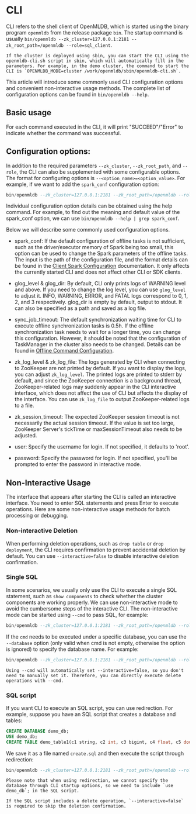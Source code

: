 # CLI

CLI refers to the shell client of OpenMLDB, which is started using the binary program `openmldb` from the release package `bin`. The startup command is usually `bin/openmldb --zk_cluster=127.0.0.1:2181 --zk_root_path=/openmldb --role=sql_client`.

```{note}
If the cluster is deployed using sbin, you can start the CLI using the openmldb-cli.sh script in sbin, which will automatically fill in the parameters. For example, in the demo cluster, the command to start the CLI is `OPENMLDB_MODE=cluster /work/openmldb/sbin/openmldb-cli.sh`.
```

This article will introduce some commonly used CLI configuration options and convenient non-interactive usage methods. The complete list of configuration options can be found in `bin/openmldb --help`.

## Basic usage

For each command executed in the CLI, it will print "SUCCEED"/"Error" to indicate whether the command was successful.

## Configuration options:

In addition to the required parameters `--zk_cluster`, `--zk_root_path`, and `--role`, the CLI can also be supplemented with some configurable options. The format for configuring options is `--<option_name>=<option_value>`. For example, if we want to add the `spark_conf` configuration option:

```sql
bin/openmldb --zk_cluster=127.0.0.1:2181 --zk_root_path=/openmldb --role=sql_client --spark_conf=/work/openmldb/bin/spark.conf
```

Individual configuration option details can be obtained using the help command. For example, to find out the meaning and default value of the spark_conf option, we can use `bin/openmldb --help | grep spark_conf`.

Below we will describe some commonly used configuration options.

- spark_conf: If the default configuration of offline tasks is not sufficient, such as the driver/executor memory of Spark being too small, this option can be used to change the Spark parameters of the offline tasks. The input is the path of the configuration file, and the format details can be found in the [Client Spark Configuration](https://openmldb.ai/docs/zh/main/reference/client_config/client_spark_config.html) documentation. It only affects the currently started CLI and does not affect other CLI or SDK clients.

- glog_level & glog_dir: By default, CLI only prints logs of WARNING level and above. If you need to change the log level, you can use `glog_level` to adjust it. INFO, WARNING, ERROR, and FATAL logs correspond to 0, 1, 2, and 3 respectively. glog_dir is empty by default, output to stdout. It can also be specified as a path and saved as a log file.

- sync_job_timeout: The default synchronization waiting time for CLI to execute offline synchronization tasks is 0.5h. If the offline synchronization task needs to wait for a longer time, you can change this configuration. However, it should be noted that the configuration of TaskManager in the cluster also needs to be changed. Details can be found in [Offline Command Configuration](https://openmldb.ai/docs/zh/main/openmldb_sql/ddl/SET_STATEMENT.html#id4).

- zk_log_level & zk_log_file: The logs generated by CLI when connecting to ZooKeeper are not printed by default. If you want to display the logs, you can adjust `zk_log_level`. The printed logs are printed to stderr by default, and since the ZooKeeper connection is a background thread, ZooKeeper-related logs may suddenly appear in the CLI interactive interface, which does not affect the use of CLI but affects the display of the interface. You can use `zk_log_file` to output ZooKeeper-related logs to a file.

- zk_session_timeout: The expected ZooKeeper session timeout is not necessarily the actual session timeout. If the value is set too large, ZooKeeper Server's tickTime or maxSessionTimeout also needs to be adjusted.

- user: Specify the username for login. If not specified, it defaults to 'root'.

- password: Specify the password for login. If not specified, you'll be prompted to enter the password in interactive mode.

## Non-Interactive Usage

The interface that appears after starting the CLI is called an interactive interface. You need to enter SQL statements and press Enter to execute operations. Here are some non-interactive usage methods for batch processing or debugging.

### Non-interactive Deletion

When performing deletion operations, such as `drop table` or `drop deployment`, the CLI requires confirmation to prevent accidental deletion by default. You can use `--interactive=false` to disable interactive deletion confirmation.

### Single SQL

In some scenarios, we usually only use the CLI to execute a single SQL statement, such as `show components` to check whether the cluster components are working properly. We can use non-interactive mode to avoid the cumbersome steps of the interactive CLI. The non-interactive mode can be started using `--cmd` to pass SQL, for example:

```sql
bin/openmldb --zk_cluster=127.0.0.1:2181 --zk_root_path=/openmldb --role=sql_client --cmd='show components;'
```

If the `cmd` needs to be executed under a specific database, you can use the `--database` option (only valid when cmd is not empty, otherwise the option is ignored) to specify the database name. For example:

```sql
bin/openmldb --zk_cluster=127.0.0.1:2181 --zk_root_path=/openmldb --role=sql_client --database=demo_db --cmd='desc demo_table1'
```

```{note}
Using --cmd will automatically set --interactive=false, so you don't need to manually set it. Therefore, you can directly execute delete operations with --cmd.
```

### SQL script

If you want CLI to execute an SQL script, you can use redirection. For example, suppose you have an SQL script that creates a database and tables:

```sql
CREATE DATABASE demo_db;
USE demo_db;
CREATE TABLE demo_table1(c1 string, c2 int, c3 bigint, c4 float, c5 double, c6 timestamp, c7 date);
```

We save it as a file named `create.sql` and then execute the script through redirection:

```sql
bin/openmldb --zk_cluster=127.0.0.1:2181 --zk_root_path=/openmldb --role=sql_client < create.sql
```

```{note}
Please note that when using redirection, we cannot specify the database through CLI startup options, so we need to include `use demo_db`; in the SQL script.

If the SQL script includes a delete operation, `--interactive=false` is required to skip the deletion confirmation.
```

